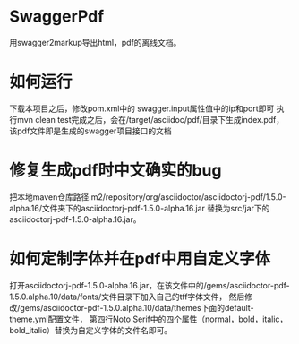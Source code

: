 # SwaggerPdf
用swagger2markup导出html，pdf的离线文档。

# 如何运行
下载本项目之后，修改pom.xml中的
<properties>
swagger.input属性值中的ip和port即可
<properties>
 执行mvn clean test完成之后，会在/target/asciidoc/pdf/目录下生成index.pdf，该pdf文件即是生成的swagger项目接口的文档
# 修复生成pdf时中文确实的bug
把本地maven仓库路径⁨.m2⁩/⁨repository⁩/org⁩/asciidoctor⁩/⁨asciidoctorj-pdf⁩/1.5.0-alpha.16⁩/文件夹下的asciidoctorj-pdf-1.5.0-alpha.16.jar
替换为src/jar下的asciidoctorj-pdf-1.5.0-alpha.16.jar。
# 如何定制字体并在pdf中用自定义字体
打开asciidoctorj-pdf-1.5.0-alpha.16.jar，在该文件中的/gems/asciidoctor-pdf-1.5.0.alpha.10/data/fonts/文件目录下加入自己的tff字体文件，
然后修改/gems/asciidoctor-pdf-1.5.0.alpha.10/data/themes下面的default-theme.yml配置文件，
第四行Noto Serif中的四个属性（normal，bold，italic，bold_italic）替换为自定义字体的文件名即可。

